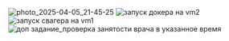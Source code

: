 ![photo_2025-04-05_21-45-25](https://github.com/user-attachments/assets/93f26ce4-4801-4d12-a260-34e5101bf4ac)
![запуск докера на vm2](https://github.com/user-attachments/assets/5306837c-2674-406c-90ee-95e43e84c129)
![запуск свагера на vm1](https://github.com/user-attachments/assets/5a9cb1fc-96b0-4c3c-aafc-de8c94ae1490)
![доп задание_проверка занятости врача в указанное время](https://github.com/user-attachments/assets/a6db35c9-3c49-445b-9782-e160567d2eb2)

